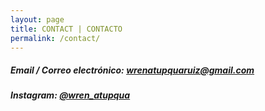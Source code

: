 ```yaml
---
layout: page
title: CONTACT | CONTACTO
permalink: /contact/
---
```


##### Email / Correo electrónico: <a href="mailto:wrenatupquaruiz@gmail.com">wrenatupquaruiz@gmail.com</a>
##### Instagram: <a href="https://www.instagram.com/wren_atupqua/">@wren_atupqua</a>
